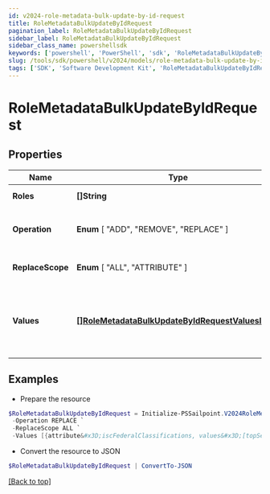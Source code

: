 ```yaml
---
id: v2024-role-metadata-bulk-update-by-id-request
title: RoleMetadataBulkUpdateByIdRequest
pagination_label: RoleMetadataBulkUpdateByIdRequest
sidebar_label: RoleMetadataBulkUpdateByIdRequest
sidebar_class_name: powershellsdk
keywords: ['powershell', 'PowerShell', 'sdk', 'RoleMetadataBulkUpdateByIdRequest', 'V2024RoleMetadataBulkUpdateByIdRequest'] 
slug: /tools/sdk/powershell/v2024/models/role-metadata-bulk-update-by-id-request
tags: ['SDK', 'Software Development Kit', 'RoleMetadataBulkUpdateByIdRequest', 'V2024RoleMetadataBulkUpdateByIdRequest']
---
```



# RoleMetadataBulkUpdateByIdRequest

## Properties

Name | Type | Description | Notes
------------ | ------------- | ------------- | -------------
**Roles** | **[]String** | Roles' Id to be updated | [required]
**Operation** |  **Enum** [  "ADD",    "REMOVE",    "REPLACE" ] | The operation to be performed | [required]
**ReplaceScope** |  **Enum** [  "ALL",    "ATTRIBUTE" ] | The choice of update scope. | [optional] 
**Values** | [**[]RoleMetadataBulkUpdateByIdRequestValuesInner**](role-metadata-bulk-update-by-id-request-values-inner) | The metadata to be updated, including attribute key and value. | [required]

## Examples

- Prepare the resource
```powershell
$RoleMetadataBulkUpdateByIdRequest = Initialize-PSSailpoint.V2024RoleMetadataBulkUpdateByIdRequest  -Roles [b1db89554cfa431cb8b9921ea38d9367] `
 -Operation REPLACE `
 -ReplaceScope ALL `
 -Values [{attribute&#x3D;iscFederalClassifications, values&#x3D;[topSecret]}]
```

- Convert the resource to JSON
```powershell
$RoleMetadataBulkUpdateByIdRequest | ConvertTo-JSON
```


[[Back to top]](#) 

